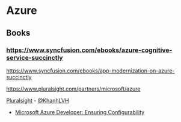 # Azure
## Books
### https://www.syncfusion.com/ebooks/azure-cognitive-service-succinctly
https://www.syncfusion.com/ebooks/app-modernization-on-azure-succinctly

https://www.pluralsight.com/partners/microsoft/azure

[Pluralsight](https://pluralsight.com) - [@KhanhLVH](https://app.pluralsight.com/profile/KhanhLVH)

* [Microsoft Azure Developer: Ensuring Configurability](https://app.pluralsight.com/library/courses/microsoft-azure-ensuring-configurability/table-of-contents)
